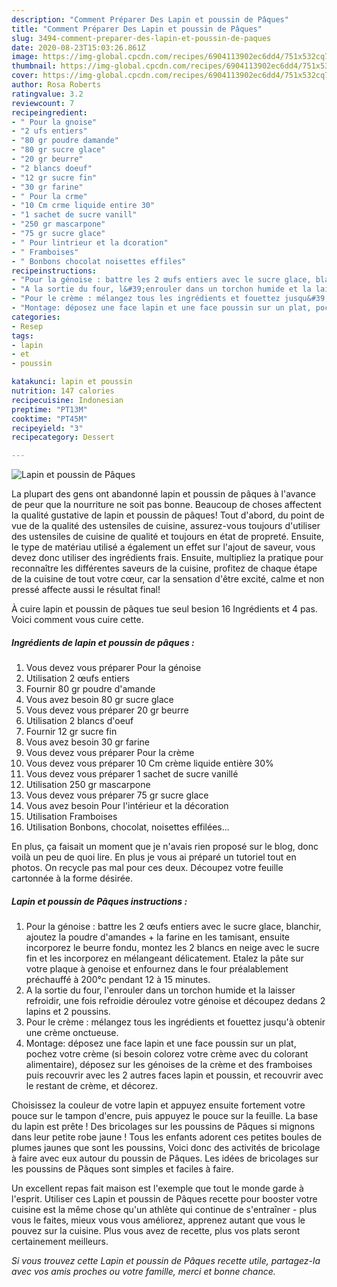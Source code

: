 ```yaml
---
description: "Comment Préparer Des Lapin et poussin de Pâques"
title: "Comment Préparer Des Lapin et poussin de Pâques"
slug: 3494-comment-preparer-des-lapin-et-poussin-de-paques
date: 2020-08-23T15:03:26.861Z
image: https://img-global.cpcdn.com/recipes/6904113902ec6dd4/751x532cq70/lapin-et-poussin-de-paques-photo-principale-de-la-recette.jpg
thumbnail: https://img-global.cpcdn.com/recipes/6904113902ec6dd4/751x532cq70/lapin-et-poussin-de-paques-photo-principale-de-la-recette.jpg
cover: https://img-global.cpcdn.com/recipes/6904113902ec6dd4/751x532cq70/lapin-et-poussin-de-paques-photo-principale-de-la-recette.jpg
author: Rosa Roberts
ratingvalue: 3.2
reviewcount: 7
recipeingredient:
- " Pour la gnoise"
- "2 ufs entiers"
- "80 gr poudre damande"
- "80 gr sucre glace"
- "20 gr beurre"
- "2 blancs doeuf"
- "12 gr sucre fin"
- "30 gr farine"
- " Pour la crme"
- "10 Cm crme liquide entire 30"
- "1 sachet de sucre vanill"
- "250 gr mascarpone"
- "75 gr sucre glace"
- " Pour lintrieur et la dcoration"
- " Framboises"
- " Bonbons chocolat noisettes effiles"
recipeinstructions:
- "Pour la génoise : battre les 2 œufs entiers avec le sucre glace, blanchir, ajoutez la poudre d&#39;amandes + la farine en les tamisant, ensuite incorporez le beurre fondu, montez les 2 blancs en neige avec le sucre fin et les incorporez en mélangeant délicatement. Etalez la pâte sur votre plaque à genoise et enfournez dans le four préalablement préchauffé à 200°c pendant 12 à 15 minutes."
- "A la sortie du four, l&#39;enrouler dans un torchon humide et la laisser refroidir, une fois refroidie déroulez votre génoise et découpez dedans 2 lapins et 2 poussins."
- "Pour le crème : mélangez tous les ingrédients et fouettez jusqu&#39;à obtenir une crème onctueuse."
- "Montage: déposez une face lapin et une face poussin sur un plat, pochez votre crème (si besoin colorez votre crème avec du colorant alimentaire), déposez sur les génoises de la crème et des framboises puis recouvrir avec les 2 autres faces lapin et poussin, et recouvrir avec le restant de crème, et décorez."
categories:
- Resep
tags:
- lapin
- et
- poussin

katakunci: lapin et poussin 
nutrition: 147 calories
recipecuisine: Indonesian
preptime: "PT13M"
cooktime: "PT45M"
recipeyield: "3"
recipecategory: Dessert

---
```



![Lapin et poussin de Pâques](https://img-global.cpcdn.com/recipes/6904113902ec6dd4/751x532cq70/lapin-et-poussin-de-paques-photo-principale-de-la-recette.jpg)

La plupart des gens ont abandonné lapin et poussin de pâques à l'avance de peur que la nourriture ne soit pas bonne. Beaucoup de choses affectent la qualité gustative de lapin et poussin de pâques! Tout d'abord, du point de vue de la qualité des ustensiles de cuisine, assurez-vous toujours d'utiliser des ustensiles de cuisine de qualité et toujours en état de propreté. Ensuite, le type de matériau utilisé a également un effet sur l'ajout de saveur, vous devez donc utiliser des ingrédients frais. Ensuite, multipliez la pratique pour reconnaître les différentes saveurs de la cuisine, profitez de chaque étape de la cuisine de tout votre cœur, car la sensation d'être excité, calme et non pressé affecte aussi le résultat final!

<!--inarticleads1-->

À cuire lapin et poussin de pâques tue seul besion 16 Ingrédients et 4 pas. Voici comment vous cuire cette.

##### Ingrédients de lapin et poussin de pâques :

1. Vous devez vous préparer  Pour la génoise
1. Utilisation 2 œufs entiers
1. Fournir 80 gr poudre d&#39;amande
1. Vous avez besoin 80 gr sucre glace
1. Vous devez vous préparer 20 gr beurre
1. Utilisation 2 blancs d&#39;oeuf
1. Fournir 12 gr sucre fin
1. Vous avez besoin 30 gr farine
1. Vous devez vous préparer  Pour la crème
1. Vous devez vous préparer 10 Cm crème liquide entière 30%
1. Vous devez vous préparer 1 sachet de sucre vanillé
1. Utilisation 250 gr mascarpone
1. Vous devez vous préparer 75 gr sucre glace
1. Vous avez besoin  Pour l&#39;intérieur et la décoration
1. Utilisation  Framboises
1. Utilisation  Bonbons, chocolat, noisettes effilées...


En plus, ça faisait un moment que je n&#39;avais rien proposé sur le blog, donc voilà un peu de quoi lire. En plus je vous ai préparé un tutoriel tout en photos. On recycle pas mal pour ces deux. Découpez votre feuille cartonnée à la forme désirée. 

<!--inarticleads2-->

##### Lapin et poussin de Pâques instructions :

1. Pour la génoise : battre les 2 œufs entiers avec le sucre glace, blanchir, ajoutez la poudre d&#39;amandes + la farine en les tamisant, ensuite incorporez le beurre fondu, montez les 2 blancs en neige avec le sucre fin et les incorporez en mélangeant délicatement. Etalez la pâte sur votre plaque à genoise et enfournez dans le four préalablement préchauffé à 200°c pendant 12 à 15 minutes.
1. A la sortie du four, l&#39;enrouler dans un torchon humide et la laisser refroidir, une fois refroidie déroulez votre génoise et découpez dedans 2 lapins et 2 poussins.
1. Pour le crème : mélangez tous les ingrédients et fouettez jusqu&#39;à obtenir une crème onctueuse.
1. Montage: déposez une face lapin et une face poussin sur un plat, pochez votre crème (si besoin colorez votre crème avec du colorant alimentaire), déposez sur les génoises de la crème et des framboises puis recouvrir avec les 2 autres faces lapin et poussin, et recouvrir avec le restant de crème, et décorez.


Choisissez la couleur de votre lapin et appuyez ensuite fortement votre pouce sur le tampon d&#39;encre, puis appuyez le pouce sur la feuille. La base du lapin est prête ! Des bricolages sur les poussins de Pâques si mignons dans leur petite robe jaune ! Tous les enfants adorent ces petites boules de plumes jaunes que sont les poussins, Voici donc des activités de bricolage à faire avec eux autour du poussin de Pâques. Les idées de bricolages sur les poussins de Pâques sont simples et faciles à faire. 

<!--inarticleads1-->

<p>
Un excellent repas fait maison est l'exemple que tout le monde garde à l'esprit. Utiliser ces Lapin et poussin de Pâques recette pour booster votre cuisine est la même chose qu'un athlète qui continue de s'entraîner - plus vous le faites, mieux vous vous améliorez, apprenez autant que vous le pouvez sur la cuisine. Plus vous avez de recette, plus vos plats seront certainement meilleurs.
</p>

<p>
<i>Si vous trouvez cette Lapin et poussin de Pâques recette utile, partagez-la avec vos amis proches ou votre famille, merci et bonne chance.</i>
</p>
